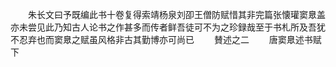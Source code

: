 <!-- { "loadSidebar": true } -->
　　朱长文曰予既编此书十卷复得索靖杨泉刘卲王僧防赋惜其非完篇张懐瓘窦臮盖亦未尝见此乃知古人论书之作甚多而传者鲜吾徒可不为之珍録哉至于书札所及吾犹不忍弃也而窦臮之赋虽风格非古其勤博亦可尚已
　　賛述之二
　　唐窦臮述书赋下
